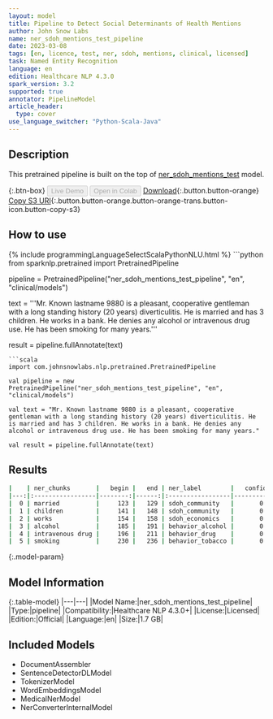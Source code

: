 ```yaml
---
layout: model
title: Pipeline to Detect Social Determinants of Health Mentions
author: John Snow Labs
name: ner_sdoh_mentions_test_pipeline
date: 2023-03-08
tags: [en, licence, test, ner, sdoh, mentions, clinical, licensed]
task: Named Entity Recognition
language: en
edition: Healthcare NLP 4.3.0
spark_version: 3.2
supported: true
annotator: PipelineModel
article_header:
  type: cover
use_language_switcher: "Python-Scala-Java"
---
```


## Description

This pretrained pipeline is built on the top of [ner_sdoh_mentions_test](https://nlp.johnsnowlabs.com/2022/12/18/ner_sdoh_mentions_test_en.html) model.

{:.btn-box}
<button class="button button-orange" disabled>Live Demo</button>
<button class="button button-orange" disabled>Open in Colab</button>
[Download](https://s3.amazonaws.com/auxdata.johnsnowlabs.com/clinical/models/ner_sdoh_mentions_test_pipeline_en_4.3.0_3.2_1678282451948.zip){:.button.button-orange}
[Copy S3 URI](s3://auxdata.johnsnowlabs.com/clinical/models/ner_sdoh_mentions_test_pipeline_en_4.3.0_3.2_1678282451948.zip){:.button.button-orange.button-orange-trans.button-icon.button-copy-s3}

## How to use



<div class="tabs-box" markdown="1">
{% include programmingLanguageSelectScalaPythonNLU.html %}
```python
from sparknlp.pretrained import PretrainedPipeline

pipeline = PretrainedPipeline("ner_sdoh_mentions_test_pipeline", "en", "clinical/models")

text = '''Mr. Known lastname 9880 is a pleasant, cooperative gentleman with a long standing history (20 years) diverticulitis. He is married and has 3 children. He works in a bank. He denies any alcohol or intravenous drug use. He has been smoking for many years.'''

result = pipeline.fullAnnotate(text)
```
```scala
import com.johnsnowlabs.nlp.pretrained.PretrainedPipeline

val pipeline = new PretrainedPipeline("ner_sdoh_mentions_test_pipeline", "en", "clinical/models")

val text = "Mr. Known lastname 9880 is a pleasant, cooperative gentleman with a long standing history (20 years) diverticulitis. He is married and has 3 children. He works in a bank. He denies any alcohol or intravenous drug use. He has been smoking for many years."

val result = pipeline.fullAnnotate(text)
```
</div>

## Results

```bash
|    | ner_chunks       |   begin |   end | ner_label        |   confidence |
|---:|:-----------------|--------:|------:|:-----------------|-------------:|
|  0 | married          |     123 |   129 | sdoh_community   |       0.9972 |
|  1 | children         |     141 |   148 | sdoh_community   |       0.9999 |
|  2 | works            |     154 |   158 | sdoh_economics   |       0.9995 |
|  3 | alcohol          |     185 |   191 | behavior_alcohol |       0.9925 |
|  4 | intravenous drug |     196 |   211 | behavior_drug    |       0.9803 |
|  5 | smoking          |     230 |   236 | behavior_tobacco |       0.9997 |
```

{:.model-param}
## Model Information

{:.table-model}
|---|---|
|Model Name:|ner_sdoh_mentions_test_pipeline|
|Type:|pipeline|
|Compatibility:|Healthcare NLP 4.3.0+|
|License:|Licensed|
|Edition:|Official|
|Language:|en|
|Size:|1.7 GB|

## Included Models

- DocumentAssembler
- SentenceDetectorDLModel
- TokenizerModel
- WordEmbeddingsModel
- MedicalNerModel
- NerConverterInternalModel